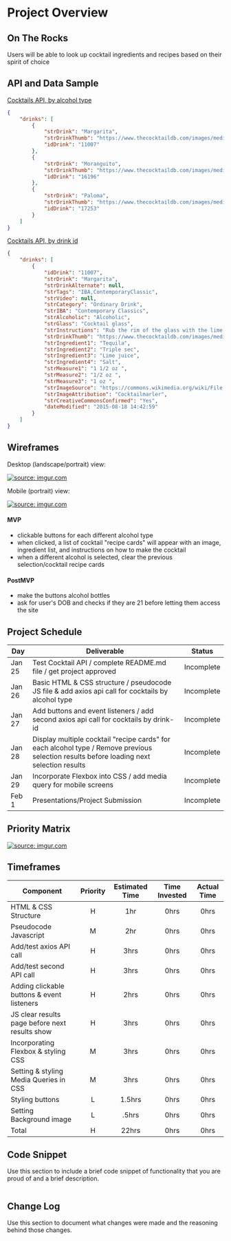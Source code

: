 # Project Overview

## On The Rocks

Users will be able to look up cocktail ingredients and recipes based on their spirit of choice

## API and Data Sample

[Cocktails API, by alcohol type](https://www.thecocktaildb.com/api/json/v1/1/filter.php?i=Tequila)

```json
{
    "drinks": [
        {
            "strDrink": "Margarita",
            "strDrinkThumb": "https://www.thecocktaildb.com/images/media/drink/5noda61589575158.jpg",
            "idDrink": "11007"
        },
        {
            "strDrink": "Moranguito",
            "strDrinkThumb": "https://www.thecocktaildb.com/images/media/drink/urpsyq1475667335.jpg",
            "idDrink": "16196"
        },
        {
            "strDrink": "Paloma",
            "strDrinkThumb": "https://www.thecocktaildb.com/images/media/drink/samm5j1513706393.jpg",
            "idDrink": "17253"
        }
    ]
}
```

[Cocktails API, by drink id](https://www.thecocktaildb.com/api/json/v1/1/lookup.php?i=11007)

```json
{
    "drinks": [
        {
            "idDrink": "11007",
            "strDrink": "Margarita",
            "strDrinkAlternate": null,
            "strTags": "IBA,ContemporaryClassic",
            "strVideo": null,
            "strCategory": "Ordinary Drink",
            "strIBA": "Contemporary Classics",
            "strAlcoholic": "Alcoholic",
            "strGlass": "Cocktail glass",
            "strInstructions": "Rub the rim of the glass with the lime slice to make the salt stick to it. Take care to moisten only the outer rim and sprinkle the salt on it. The salt should present to the lips of the imbiber and never mix into the cocktail. Shake the other ingredients with ice, then carefully pour into the glass.",
            "strDrinkThumb": "https://www.thecocktaildb.com/images/media/drink/5noda61589575158.jpg",
            "strIngredient1": "Tequila",
            "strIngredient2": "Triple sec",
            "strIngredient3": "Lime juice",
            "strIngredient4": "Salt",
            "strMeasure1": "1 1/2 oz ",
            "strMeasure2": "1/2 oz ",
            "strMeasure3": "1 oz ",
            "strImageSource": "https://commons.wikimedia.org/wiki/File:Klassiche_Margarita.jpg",
            "strImageAttribution": "Cocktailmarler",
            "strCreativeCommonsConfirmed": "Yes",
            "dateModified": "2015-08-18 14:42:59"
        }
    ]
}
```

## Wireframes

Desktop (landscape/portrait) view:

<a href="https://imgur.com/vFBjqzC"><img src="https://i.imgur.com/vFBjqzC.png" title="source: imgur.com" /></a>

Mobile (portrait) view: 

<a href="https://imgur.com/ludvzpz"><img src="https://i.imgur.com/ludvzpz.png" title="source: imgur.com" /></a>

#### MVP 

- clickable buttons for each different alcohol type
- when clicked, a list of cocktail "recipe cards" will appear with an image, ingredient list, and instructions on how to make the cocktail
- when a different alcohol is selected, clear the previous selection/cocktail recipe cards

#### PostMVP  

- make the buttons alcohol bottles 
- ask for user's DOB and checks if they are 21 before letting them access the site 

## Project Schedule

|  Day | Deliverable | Status
|---|---| ---|
|Jan 25| Test Cocktail API / complete README.md file / get project approved | Incomplete
|Jan 26| Basic HTML & CSS structure / pseudocode JS file & add axios api call for cocktails by alcohol type  | Incomplete
|Jan 27| Add buttons and event listeners / add second axios api call for cocktails by drink-id | Incomplete
|Jan 28| Display multiple cocktail "recipe cards" for each alcohol type / Remove previous selection results before loading next selection results | Incomplete
|Jan 29| Incorporate Flexbox into CSS / add media query for mobile screens | Incomplete
|Feb 1| Presentations/Project Submission | Incomplete

## Priority Matrix

<a href="https://imgur.com/SrCIVPx"><img src="https://i.imgur.com/SrCIVPx.png" title="source: imgur.com" /></a>

## Timeframes

| Component | Priority | Estimated Time | Time Invested | Actual Time |
| --- | :---: |  :---: | :---: | :---: |
| HTML & CSS Structure | H | 1hr| 0hrs | 0hrs |
| Pseudocode Javascript | M | 2hr| 0hrs | 0hrs |
| Add/test axios API call | H | 3hrs| 0hrs | 0hrs |
| Add/test second API call | H | 3hrs| 0hrs | 0hrs |
| Adding clickable buttons & event listeners | H | 2hrs| 0hrs | 0hrs |
| JS clear results page before next results show | H | 3hrs| 0hrs | 0hrs |
| Incorporating Flexbox & styling CSS | M | 3hrs| 0hrs | 0hrs |
| Setting & styling Media Queries in CSS | M | 3hrs| 0hrs | 0hrs |
| Styling buttons | L | 1.5hrs| 0hrs | 0hrs |
| Setting Background image | L | .5hrs| 0hrs | 0hrs |
| Total | H | 22hrs| 0hrs | 0hrs |

## Code Snippet

Use this section to include a brief code snippet of functionality that you are proud of and a brief description.  

```

```

## Change Log
 Use this section to document what changes were made and the reasoning behind those changes.  
